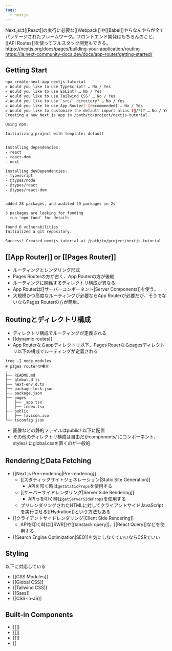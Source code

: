 ```yaml
---
tags:
  - nextjs
---
```

Next.jsは[[React]]の実行に必要な[[Webpack]]や[[Babel]]やらなんやらが全てパッケージされたフレームワーク。フロントエンド開発はもちろんのこと、[[API Routes]]を使ってフルスタック開発もできる。
https://nextjs.org/docs/pages/building-your-application/routing
https://ja.next-community-docs.dev/docs/app-router/getting-started/
## Getting Start
```bash
npx create-next-app nextjs-tutorial
✔ Would you like to use TypeScript? … No / Yes
✔ Would you like to use ESLint? … No / Yes
✔ Would you like to use Tailwind CSS? … No / Yes
✔ Would you like to use `src/` directory? … No / Yes
✔ Would you like to use App Router? (recommended) … No / Yes
✔ Would you like to customize the default import alias (@/*)? … No / Yes
Creating a new Next.js app in /path/to/project/nextjs-tutorial.

Using npm.

Initializing project with template: default


Installing dependencies:
- react
- react-dom
- next

Installing devDependencies:
- typescript
- @types/node
- @types/react
- @types/react-dom


added 28 packages, and audited 29 packages in 2s

3 packages are looking for funding
  run `npm fund` for details

found 0 vulnerabilities
Initialized a git repository.

Success! Created nextjs-tutorial at /path/to/project/nextjs-tutorial
```

## [[App Router]] or [[Pages Router]]
- ルーティングとレンダリング形式
- Pages Routerの方が古く、App Routerの方が後継
- ルーティングに関係するディレクトリ構成が異なる
- App Routerは[[サーバーコンポーネント|Server Components]]を使う。
- 大規模かつ高度なルーティングが必要ならApp Routerが必要だが、そうでないならPages Routerの方が簡単。
## Routingとディレクトリ構成
- ディレクトリ構成でルーティングが定義される
- [[dynamic routes]]
- App Routerならappディレクトリ以下、Pages Rouerならpagesディレクトリ以下の構成でルーティングが定義される
```
tree -I node_modules
# pages routerの場合
.
├── README.md
├── global.d.ts
├── next-env.d.ts
├── package-lock.json
├── package.json
├── pages
│   ├── _app.tsx
│   ├── index.tsx
├── public
│   ├── favicon.ico
└── tsconfig.json
```
- 画像などの静的ファイルはpublic/ 以下に配置
- その他のディレクトリ構成は自由だがcomponents/ にコンポーネント、styles/ にglobal.cssを置くのが一般的

## RenderingとData Fetching
- [[Next.js Pre-rendering|Pre-rendering]]
	- [[スタティックサイトジェネレーション|Static Site Generation]]
		- APIを叩く時は`getStaticProps`を使用する
	- [[サーバーサイドレンダリング|Server Side Rendering]]
		- APIっを叩く時は`getServerSideProps`を使用する
	- プリレンダリングされたHTMLに対してクライアントサイドJavaScriptを実行させる[[Hydration]]という方法もある
- [[クライアントサイドレンダリング|Client Side Rendering]]
	- APIを叩く時は[[SWR]]や[[tanstack query]]、[[React Query]]などを使用する
- [[Search Engine Optimization|SEO]]を気にしなくていいならCSRでいい
## Styling
以下に対応している
- [[CSS Modules]]
- [[Global CSS]]
- [[Tailwind CSS]]
- [[Sass]]
- [[CSS-in-JS]]
## Built-in Components
- [[<Image>]]
- [[<Link>]]
- [[<Head>]]
- [[<Script>]]
## フルスタック開発
[[API Routes]]を使用してサーバーサイドロジックを実装することもできる